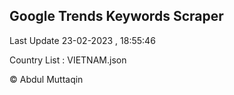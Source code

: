 

## Google Trends Keywords Scraper 
 
Last Update 23-02-2023 , 18:55:46

Country List :
VIETNAM.json



© Abdul Muttaqin 
